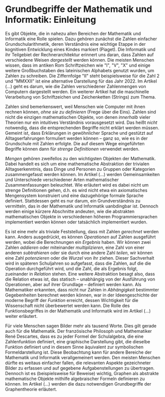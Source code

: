# Grundbegriffe der Mathematik und Informatik: Einleitung
Es gibt Objekte, die in nahezu allen Bereichen der Mathematik und Informatik eine Rolle spielen.
Dazu gehören zunächst die Zahlen einfacher Grundschularithmetik, deren Verständnis eine wichtige Etappe in der kognitiven Entwicklung eines Kindes markiert (Piaget).
Die Informatik und ihr Teilgebiet der Rechnerarchitektur erinnert uns daran, dass Zahlen auf verschiedene Weisen *dargestellt* werden können.
Die meisten Menschen wissen, dass im antiken Rom Schriftzeichen wie "I", "V", "X" und einige weitere Großbuchstaben des lateinischen Alphabets genutzt wurden, um Zahlen zu schreiben.
Die Ziffernfolge "II" steht beispielsweise für die Zahl 2 und "MMXXII" ist eine alternative Darstellung für das Jahr 2022.
Im Artikel (...) geht es darum, wie die Zahlen verschiedener Zahlenmengen von Computern dargestellt werden.
Ein weiterer Artikel hat die maschinelle Verarbeitung von Schriftzeichen und Zeichenketten (Strings) zum Thema.

Zahlen sind bemerkenswert, weil Menschen wie Computer mit ihnen rechnen können, *ohne sie zu definieren* (Frege über die Eins).
Zahlen sind nicht die einzigen mathematischen Objekte, von denen *innerhalb* vieler Theorien nur ein intuitives Verständnis vorausgesetzt wird.
Das heißt *nicht* notwendig, dass die entsprechenden Begriffe nicht erklärt werden müssen.
Gemeint ist, dass Erklärungen in gewöhnlicher Sprache und gestützt auf Alltagserfahrungen formuliert werden können – ganz so, wie es in der Grundschule mit Zahlen erfolgte.
Die auf diesem Wege eingeführten Begriffe können dann für *strenge Definitionen* verwendet werden.

*Mengen* gehören zweifellos zu den wichtigsten Objekten der Mathematik.
Dabei handelt es sich um eine mathematische Abstraktion der trivialen Alltagserkenntnis, dass Dinge und Personen zu Gruppen oder Kategorien zusammengefasst werden können.
Im Artikel (...) werden Gemeinsamkeiten und Unterschiede verschiedener Arten mathematischer Zusammenfassungen beleuchtet.
Wie erläutert wird es dabei nicht um strenge Definitionen gehen, d.h. es wird nicht etwa ein axiomatisches Mengensystem konstruiert und eine dazugehörige formale Sprache definiert.
Stattdessen geht es nur darum, ein Grundverständnis zu vermitteln, das in der Mathematik und Informatik uanbdingbar ist.
Dennoch werden einige kürzere Abschnitte andeuten, wie die abstrakten mathematischen Objekte in verschiedenen höheren Programmiersprachen implementiert werden können oder tatsächlich implementiert wurden.

Es ist eine mehr als triviale Feststellung, dass mit Zahlen *gerechnet* werden kann.
Anders ausgedrückt, es können *Operationen* auf Zahlen ausgeführt werden, wobei die Berechnungen ein *Ergebnis* haben.
Wir können zwei Zahlen *addieren* oder miteinander *multiplizieren*, eine Zahl von einer anderen *subtrahieren* oder sie durch eine andere Zahl *teilen*, wir können eine Zahl *potenzieren* oder die *Wurzel* von ihr ziehen.
Dieser Sachverhalt wird in späteren Schuljahren so aufgefasst, dass die Zahlen, auf die die Operation durchgeführt wird, und die Zahl, die als Ergebnis folgt, zueinander in *Relation* stehen.
Eine weitere Abstraktion besagt also, dass die Relation etwas ist, das statisch – unabhängig von der Ausführung von Operationen, aber auf ihrer Grundlage – definiert werden kann.
Als Mathematiker erkannten, dass nicht nur Zahlen in *Abhängigkeit* bestimmter Gegebenheiten berechnet werden können, war in der Ideengeschichte der moderne Begriff der *Funktion* erreicht, dessen Wichtigkeit für die Wissenschaft nicht überbewertet werden kann.
Die Rolle des Funktionsbegriffes in der Mathematik und Informatik wird im Artikel (...) weiter erläutert.

Für viele Menschen sagen Bilder mehr als tausend Worte.
Dies gilt gerade auch für die Mathematik.
Der französische Philosoph und Mathematiker René Descartes, dass es zu jeder Formel der Schulalgebra, die eine Zahlenfunktion definiert, eine graphische Darstellung gibt, die dieselbe Funktion definiert und in diesem Sinne äquivalent zur symbolischen Formeldarstellung ist.
Diese Beobachtung kann für andere Bereiche der Mathematik und Informatik verallgemeinert werden.
Den meisten Menschen dürfte es weitaus einfacher fallen, die relevanten Aspekte gezeichneter Bilder zu erfassen und auf gegebene Aufgabenstellungen zu übertragen.
Dennoch ist es (beispielsweise für Beweise) wichtig, Graphen als abstrakte mathematische Objekte mithilfe algebraischer Formeln definieren zu können.
Im Artikel (...) werden die dazu notwendigen Grundbegriffe der Graphentheorie erläutert.

